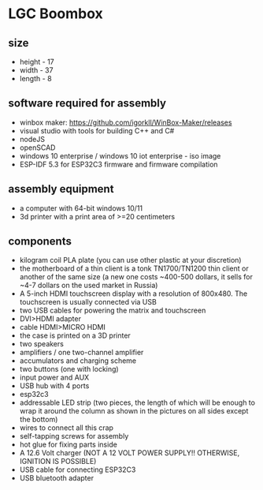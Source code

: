 # LGC Boombox

## size
* height - 17
* width - 37
* length - 8

## software required for assembly
* winbox maker: https://github.com/igorkll/WinBox-Maker/releases
* visual studio with tools for building C++ and C#
* nodeJS
* openSCAD
* windows 10 enterprise / windows 10 iot enterprise - iso image
* ESP-IDF 5.3 for ESP32C3 firmware and firmware compilation

## assembly equipment
* a computer with 64-bit windows 10/11
* 3d printer with a print area of >=20 centimeters

## components
* kilogram coil PLA plate (you can use other plastic at your discretion)
* the motherboard of a thin client is a tonk TN1700/TN1200 thin client or another of the same size (a new one costs ~400-500 dollars, it sells for ~4-7 dollars on the used market in Russia)
* A 5-inch HDMI touchscreen display with a resolution of 800x480. The touchscreen is usually connected via USB
* two USB cables for powering the matrix and touchscreen
* DVI>HDMI adapter
* cable HDMI>MICRO HDMI
* the case is printed on a 3D printer
* two speakers
* amplifiers / one two-channel amplifier
* accumulators and charging scheme
* two buttons (one with locking)
* input power and AUX
* USB hub with 4 ports
* esp32c3
* addressable LED strip (two pieces, the length of which will be enough to wrap it around the column as shown in the pictures on all sides except the bottom)
* wires to connect all this crap
* self-tapping screws for assembly
* hot glue for fixing parts inside
* A 12.6 Volt charger (NOT A 12 VOLT POWER SUPPLY!! OTHERWISE, IGNITION IS POSSIBLE)
* USB cable for connecting ESP32C3
* USB bluetooth adapter

